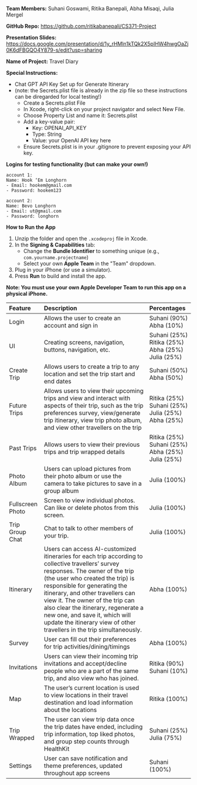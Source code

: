 **Team Members:** Suhani Goswami, Ritika Banepali, Abha Misaqi, Julia Mergel

**GitHub Repo:** https://github.com/ritikabanepali/CS371-Project

**Presentation Slides:** https://docs.google.com/presentation/d/1y_rHMln1kTQk2X5pIHW4hwgOaZj0K6dFBGQO4Y879-s/edit?usp=sharing

**Name of Project:** Travel Diary

**Special Instructions:**
- Chat GPT API Key Set up for Generate Itinerary
- (note: the Secrets.plist file is already in the zip file so these instructions can be diregarded for local testing!)
  - Create a Secrets.plist File
  - In Xcode, right-click on your project navigator and select New File.
  - Choose Property List and name it: Secrets.plist
  - Add a key-value pair:
    - Key: OPENAI_API_KEY
    - Type: String
    - Value: your OpenAI API key here
  - Ensure Secrets.plist is in your .gitignore to prevent exposing your API key.
 
**Logins for testing functionality (but can make your own!)**
    
    account 1:
    Name: Hook ‘Em Longhorn
    - Email: hookem@gmail.com 
    - Password: hookem123
    
    account 2:
    Name: Bevo Longhorn
    - Email: ut@gmail.com
    - Password: longhorn
    
**How to Run the App**

1. Unzip the folder and open the `.xcodeproj` file in Xcode.
2. In the **Signing & Capabilities** tab:
   - Change the **Bundle Identifier** to something unique (e.g., `com.yourname.projectname`)
   - Select your own **Apple Team** in the "Team" dropdown.
3. Plug in your iPhone (or use a simulator).
4. Press **Run**  to build and install the app.

**Note: You must use your own Apple Developer Team to run this app on a physical iPhone.**

| Feature  | Description   | Percentages |
| :---  |  :---  | :--- |
| Login  | Allows the user to create an account and sign in  | Suhani (90%) Abha (10%) |
| UI  | Creating screens, navigation, buttons, navigation, etc. | Suhani (25%) Ritika (25%) <br/> Abha (25%) <br/> Julia (25%) |
| Create Trip | Allows users to create a trip to any location and set the trip start and end dates  | Suhani (50%) Abha (50%) |
| Future Trips| Allows users to view their upcoming trips and view and interact with aspects of their trip, such as the trip preferences survey, view/generate trip itinerary, view trip photo album, and view other travellers on the trip| Ritika (25%) Suhani (25%) <br/> Julia (25%) <br/> Abha (25%) |
| Past Trips | Allows users to view their previous trips and trip wrapped details | Ritika (25%) Suhani (25%) Abha (25%) <br/> Julia (25%) |
| Photo Album | Users can upload pictures from their photo album or use the camera to take pictures to save in a group album | Julia (100%) |
| Fullscreen Photo | Screen to view individual photos. Can like or delete photos from this screen. | Julia (100%) |
| Trip Group Chat | Chat to talk to other members of your trip. | Julia (100%) |
| Itinerary | Users can access AI-customized itineraries for each trip according to collective travellers’ survey responses. The owner of the trip (the user who created the trip) is responsible for generating the itinerary, and other travellers can view it. The owner of the trip can also clear the itinerary, regenerate a new one, and save it, which will update the itinerary view of other travellers in the trip simultaneously. | Abha (100%) |
| Survey | User can fill out their preferences for trip activities/dining/timings | Abha (100%) |
| Invitations | Users can view their incoming trip invitations and accept/decline people who are a part of the same trip, and also view who has joined. | Ritika (90%) Suhani (10%) |
| Map | The user’s current location is used to view locations in their travel destination and load information about the locations | Ritika (100%) |
| Trip Wrapped | The user can view trip data once the trip dates have ended, including trip information, top liked photos, and group step counts through HealthKit | Suhani (25%) Julia (75%) |
| Settings | User can save notification and theme preferences, updated throughout app screens | Suhani (100%) |
